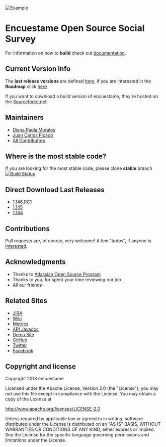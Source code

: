 ![Example](http://api.encuestame.org/mail.png)

Encuestame Open Source Social Survey
=====================================

For information on how to **build** check out [documentation](http://wiki.encuestame.org/display/DOC/How+to+build+Encuestame).

## Current Version Info

The **last release versions** are defined [here](http://wiki.encuestame.org/display/~juanpicado/About+Encuestame+1.146-M2), if you are interested in the **Roadmap** click [here](http://issues.encuestame.org/browse/ENCUESTAME#selectedTab=com.atlassian.jira.plugin.system.project%3Aroadmap-panel)

If you want to download a build version of encuestame, they're hosted on the [Sourceforce.net](http://sourceforge.net/projects/encuestame/files/).

## Maintainers
* [Diana Paola Morales](http://about.me/dianmorales)
* [Juan Carlos Picado](http://about.me/jotadeveloper)
* [All Contributors](http://www.encuestame.org/contributors)

## Where is the most stable code?
If you are looking for the most stable code, please clone **stable** branch
[![Build Status](https://secure.travis-ci.org/encuestame/encuestame.png)](http://travis-ci.org/encuestame/encuestame)


## Direct Download Last Releases
* [1.146.RC1](http://downloads.sourceforge.net/project/encuestame/encuestame_beta/1.146/encuestame-1.146.RC1-release.tar.gz?r=http%3A%2F%2Fsourceforge.net%2Fprojects%2Fencuestame%2F%3Fsource%3Ddirectory&ts=1350930525&use_mirror=freefr)
* [1.145](http://code.google.com/p/encuestame/downloads/detail?name=encuestame-1.145-release.zip&can=2&q=)
* [1.144](http://sourceforge.net/projects/encuestame/files/encuestame_beta/1.144/encuestame-1.144-release.zip/download)


## Contributions
Pull requests are, of course, very welcome! A few "todos", if anyone is [interested](http://wiki.encuestame.org/display/DEVELOPMENT/Commiters+Guidelines).

## Acknowledgments
* Thanks to [Atlassian Open Source Program](http://www.atlassian.com/)
* Thanks to you, for spent your time reviewing our job
* All our friends

## Related Sites

* [JIRA](http://issues.encuestame.org)
* [Wiki](http://wiki.encuestame.org)
* [Metrics](http://metrics.encuestame.org)
* [API Javadoc](http://api.encuestame.org)
* [Demo Site](http://demo.encuestame.org)
* [GitHub](http://github.com/encuestame)
* [Twitter](http://www.twitter.com/encuestame)
* [Facebook](https://www.facebook.com/pages/encuestame/80467777529)


Copyright and license
---------------------

Copyright 2013 encuestame

Licensed under the Apache License, Version 2.0 (the "License");
you may not use this file except in compliance with the License.
You may obtain a copy of the License at

   http://www.apache.org/licenses/LICENSE-2.0

Unless required by applicable law or agreed to in writing, software
distributed under the License is distributed on an "AS IS" BASIS,
WITHOUT WARRANTIES OR CONDITIONS OF ANY KIND, either express or implied.
See the License for the specific language governing permissions and
limitations under the License.